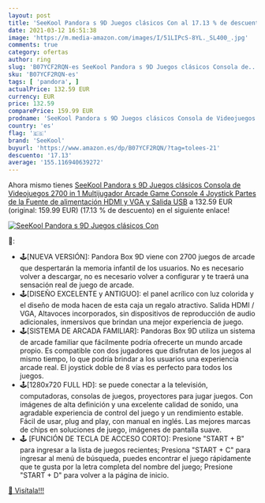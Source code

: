 ```yaml
---
layout: post
title: 'SeeKool Pandora s 9D Juegos clásicos Con al 17.13 % de descuento'
date: 2021-03-12 16:51:38
image: 'https://m.media-amazon.com/images/I/51LIPcS-8YL._SL400_.jpg'
comments: true
category: ofertas
author: ring
slug: 'B07YCF2RQN-es SeeKool Pandora s 9D Juegos clásicos Consola de...'
sku: 'B07YCF2RQN-es'
tags: [ 'pandora', ]
actualPrice: 132.59 EUR
currency: EUR
price: 132.59
comparePrice: 159.99 EUR
prodname: 'SeeKool Pandora s 9D Juegos clásicos Consola de Videojuegos  2700 in 1 Multijugador Arcade Game Console  4 Joystick Partes de la Fuente de alimentación HDMI y VGA y Salida USB'
country: 'es'
flag: '🇪🇸'
brand: 'SeeKool'
buyurl: 'https://www.amazon.es/dp/B07YCF2RQN/?tag=tolees-21'
descuento: '17.13'
average: '155.116940639272'
---
```


Ahora mismo tienes [SeeKool Pandora s 9D Juegos clásicos Consola de Videojuegos  2700 in 1 Multijugador Arcade Game Console  4 Joystick Partes de la Fuente de alimentación HDMI y VGA y Salida USB](https://www.amazon.es/dp/B07YCF2RQN/?tag=tolees-21) a 132.59 EUR (original: 159.99 EUR) (17.13 %  de descuento) en el siguiente enlace!

[![SeeKool Pandora s 9D Juegos clásicos Con](https://m.media-amazon.com/images/I/51LIPcS-8YL._SL400_.jpg)](https://www.amazon.es/dp/B07YCF2RQN/?tag=tolees-21)

🔎:

- 🕹️[NUEVA VERSIÓN]: Pandora Box 9D viene con 2700 juegos de arcade que despertarán la memoria infantil de los usuarios. No es necesario volver a descargar, no es necesario volver a configurar y te traerá una sensación real de juego de arcade.
- 🕹️[DISEÑO EXCELENTE y ANTIGUO]: el panel acrílico con luz colorida y el diseño de moda hacen de esta caja un regalo atractivo. Salida HDMI / VGA, Altavoces incorporados, sin dispositivos de reproducción de audio adicionales, inmersivos que brindan una mejor experiencia de juego.
- 🕹️[SISTEMA DE ARCADA FAMILIAR]: Pandoras Box 9D utiliza un sistema de arcade familiar que fácilmente podría ofrecerte un mundo arcade propio. Es compatible con dos jugadores que disfrutan de los juegos al mismo tiempo, lo que podría brindar a los usuarios una experiencia arcade real. El joystick doble de 8 vías es perfecto para todos los juegos.
- 🕹️[1280x720 FULL HD]: se puede conectar a la televisión, computadoras, consolas de juegos, proyectores para jugar juegos. Con imágenes de alta definición y una excelente calidad de sonido, una agradable experiencia de control del juego y un rendimiento estable. Fácil de usar, plug and play, con manual en inglés. Las mejores marcas de chips en soluciones de juego, imágenes de pantalla suave.
- 🕹️ [FUNCIÓN DE TECLA DE ACCESO CORTO]: Presione "START + B" para ingresar a la lista de juegos recientes; Presiona "START + C" para ingresar al menú de búsqueda, puedes encontrar el juego rápidamente que te gusta por la letra completa del nombre del juego; Presione "START + D" para volver a la página de inicio.

[🛒 Visítala!!!](https://www.amazon.es/dp/B07YCF2RQN/?tag=tolees-21)

